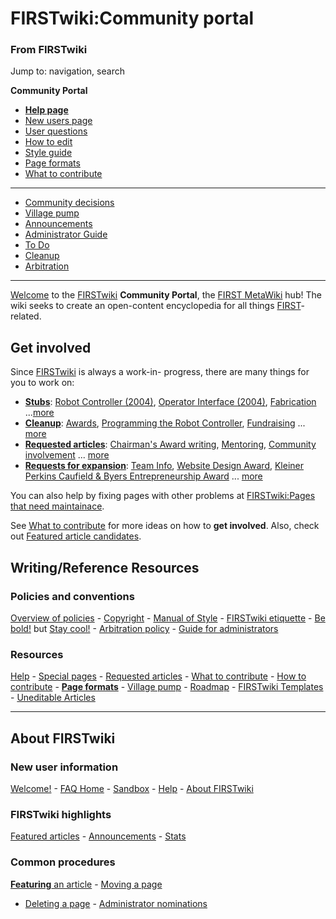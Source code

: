 

# FIRSTwiki:Community portal

### From FIRSTwiki

Jump to: navigation, search

  

****Community Portal****

  * **[Help page](FIRSTwiki:Help "FIRSTwiki:Help" )**
  * [New users page](FIRSTwiki:New_users_page "FIRSTwiki:New users page" )
  * [User questions](FIRSTwiki:User_questions "FIRSTwiki:User questions" )
  * [How to edit](FIRSTwiki:How_does_one_edit_a_page "FIRSTwiki:How does one edit a page" )
  * [Style guide](FIRSTwiki:Style_guide "FIRSTwiki:Style guide" )
  * [Page formats](FIRSTwiki:Page_formats "FIRSTwiki:Page formats" )
  * [What to contribute](FIRSTwiki:What_to_contribute "FIRSTwiki:What to contribute" )

* * *

  * [Community decisions](FIRSTwiki:Community_decisions "FIRSTwiki:Community decisions" )
  * [Village pump](FIRSTwiki:Village_pump "FIRSTwiki:Village pump" )
  * [Announcements](FIRSTwiki:Announcements "FIRSTwiki:Announcements" )
  * [Administrator Guide](FIRSTwiki:Guide_for_administrators "FIRSTwiki:Guide for administrators" )
  * [To Do](FIRSTwiki:To_Do "FIRSTwiki:To Do" )
  * [Cleanup](FIRSTwiki:Cleanup "FIRSTwiki:Cleanup" )
  * [Arbitration](FIRSTwiki:Arbitration "FIRSTwiki:Arbitration" )  
---  
[Welcome](FIRSTwiki:New_users_page "FIRSTwiki:New users page" ) to
the [FIRSTwiki](FIRSTwiki "FIRSTwiki" ) **Community Portal**, the
[FIRST MetaWiki](FIRSTwiki:Meta_pages "FIRSTwiki:Meta pages" ) hub!
The wiki seeks to create an open-content encyclopedia for all things
[FIRST](FIRST "FIRST" )-related.

## Get involved

Since [FIRSTwiki](FIRSTwiki "FIRSTwiki" ) is always a work-in-
progress, there are many things for you to work on:

  * **[Stubs](FIRSTwiki:Find_and_fix_stubs "FIRSTwiki:Find and fix stubs" )**: [Robot Controller (2004)](Robot_Controller_%282004%29 "Robot Controller \(2004\)" ), [Operator Interface (2004)](/index.php?title=Operator_Interface_%282004%29&action=edit "Operator Interface \(2004\)" ), [Fabrication](Fabrication "Fabrication" ) ...[more](http://www.firstwiki.net/index.php?title=Special:Whatlinkshere&target=Template%3AStub "http://www.firstwiki.net/index.php?title=Special:Whatlinkshere&target=Template%3AStub" )
  * **[Cleanup](FIRSTwiki:Cleanup "FIRSTwiki:Cleanup" )**: [Awards](Awards "Awards" ), [Programming the Robot Controller](Programming_the_Robot_Controller "Programming the Robot Controller" ), [Fundraising](Fundraising "Fundraising" ) ... [more](FIRSTwiki:Cleanup "FIRSTwiki:Cleanup" )
  * **[Requested articles](FIRSTwiki:Requested_articles "FIRSTwiki:Requested articles" )**: [Chairman's Award writing](/index.php?title=Chairman%27s_Award_writing&action=edit "Chairman's Award writing" ), [Mentoring](/index.php?title=Mentoring&action=edit "Mentoring" ), [Community involvement](/index.php?title=Community_involvement&action=edit "Community involvement" ) ... [more](FIRSTwiki:Requested_articles "FIRSTwiki:Requested articles" )
  * **[Requests for expansion](FIRSTwiki:Requests_for_expansion "FIRSTwiki:Requests for expansion" )**: [Team Info](Team_Info "Team Info" ), [Website Design Award](Website_Design_Award "Website Design Award" ), [Kleiner Perkins Caufield &amp; Byers Entrepreneurship Award](Kleiner_Perkins_Caufield_%26_Byers_Entrepreneurship_Award "Kleiner Perkins Caufield & Byers Entrepreneurship Award" ) ... [more](FIRSTwiki:Requests_for_expansion "FIRSTwiki:Requests for expansion" )

You can also help by fixing pages with other problems at [FIRSTwiki:Pages that
need maintainace](FIRSTwiki:Pages_that_need_maintainace
"FIRSTwiki:Pages that need maintainace" ).

See [What to contribute](FIRSTwiki:What_to_contribute
"FIRSTwiki:What to contribute" ) for more ideas on how to **get involved**.
Also, check out [Featured article
candidates](FIRSTwiki:Featured_article_candidates
"FIRSTwiki:Featured article candidates" ).

  

## Writing/Reference Resources

### Policies and conventions

[Overview of policies](FIRSTwiki:Policies_and_guidelines
"FIRSTwiki:Policies and guidelines" ) -
[Copyright](FIRSTwiki:Copyrights "FIRSTwiki:Copyrights" ) - [Manual
of Style](FIRSTwiki:Style_guide "FIRSTwiki:Style guide" ) -
[FIRSTwiki etiquette](/index.php?title=FIRSTwiki:Etiquette&action=edit
"FIRSTwiki:Etiquette" ) - [Be
bold!](http://www.wikipedia.org/wiki/Be_bold_in_updating_pages
"wikipedia:Be_bold_in_updating_pages" ) but [Stay
cool!](http://www.wikipedia.org/wiki/Staying_cool_when_the_editing_gets_hot
"wikipedia:Staying_cool_when_the_editing_gets_hot" ) - [Arbitration
policy](FIRSTwiki:Arbitration "FIRSTwiki:Arbitration" ) - [Guide
for administrators](FIRSTwiki:Guide_for_administrators
"FIRSTwiki:Guide for administrators" )

### Resources

[Help](FIRSTwiki:Help "FIRSTwiki:Help" ) - [Special
pages](Special:Specialpages "Special:Specialpages" ) - [Requested
articles](FIRSTwiki:Requested_articles "FIRSTwiki:Requested
articles" ) - [What to contribute](FIRSTwiki:What_to_contribute
"FIRSTwiki:What to contribute" ) - [How to
contribute](FIRSTwiki:How_does_one_edit_a_page "FIRSTwiki:How does
one edit a page" ) - **[Page formats](FIRSTwiki:Page_formats
"FIRSTwiki:Page formats" )** - [Village
pump](FIRSTwiki:Village_pump "FIRSTwiki:Village pump" ) -
[Roadmap](FIRSTwiki:Roadmap "FIRSTwiki:Roadmap" ) - [FIRSTwiki
Templates](Category:Templates "Category:Templates" ) - [Uneditable
Articles](FIRSTwiki:Uneditable_Articles "FIRSTwiki:Uneditable
Articles" )  
  
---  
  
## About FIRSTwiki

### New user information

[Welcome!](FIRSTwiki:New_users_page "FIRSTwiki:New users page" ) -
[FAQ Home](FIRSTwiki:User_questions "FIRSTwiki:User questions" ) -
[Sandbox](FIRSTwiki:Sandbox "FIRSTwiki:Sandbox" ) -
[Help](FIRSTwiki:Help "FIRSTwiki:Help" ) - [About
FIRSTwiki](FIRSTwiki:About "FIRSTwiki:About" )

### FIRSTwiki highlights

[Featured articles](FIRSTwiki:Featured_articles "FIRSTwiki:Featured
articles" ) - [Announcements](FIRSTwiki:Announcements
"FIRSTwiki:Announcements" ) - [Stats](FIRSTwiki:Statistics
"FIRSTwiki:Statistics" )

### Common procedures

[**Featuring** an article](FIRSTwiki:Featured_article_candidates
"FIRSTwiki:Featured article candidates" ) - [Moving a
page](FIRSTwiki:How_to_move_a_page "FIRSTwiki:How to move a page" )
- [Deleting a page](FIRSTwiki:Deletion_requests "FIRSTwiki:Deletion
requests" ) - [Administrator
nominations](FIRSTwiki:Nominations_for_adminship
"FIRSTwiki:Nominations for adminship" )  
  
